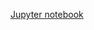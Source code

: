 [Jupyter notebook](https://github.com/arjology/data_science/blob/master/gradient_boosting/learning%20gradient%20boosting%20from%20scratch.ipynb)